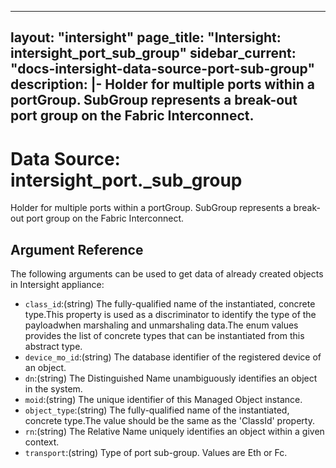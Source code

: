 
---
layout: "intersight"
page_title: "Intersight: intersight_port_sub_group"
sidebar_current: "docs-intersight-data-source-port-sub-group"
description: |-
Holder for multiple ports within a portGroup. SubGroup represents a break-out port group on the Fabric Interconnect.
---

# Data Source: intersight_port._sub_group
Holder for multiple ports within a portGroup. SubGroup represents a break-out port group on the Fabric Interconnect.
## Argument Reference
The following arguments can be used to get data of already created objects in Intersight appliance:
* `class_id`:(string) The fully-qualified name of the instantiated, concrete type.This property is used as a discriminator to identify the type of the payloadwhen marshaling and unmarshaling data.The enum values provides the list of concrete types that can be instantiated from this abstract type. 
* `device_mo_id`:(string) The database identifier of the registered device of an object. 
* `dn`:(string) The Distinguished Name unambiguously identifies an object in the system. 
* `moid`:(string) The unique identifier of this Managed Object instance. 
* `object_type`:(string) The fully-qualified name of the instantiated, concrete type.The value should be the same as the 'ClassId' property. 
* `rn`:(string) The Relative Name uniquely identifies an object within a given context. 
* `transport`:(string) Type of port sub-group. Values are Eth or Fc. 
